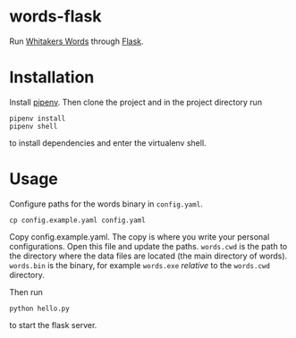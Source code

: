 # words-flask

Run [Whitakers Words](https://mk270.github.io/whitakers-words/)
through [Flask](https://flask.palletsprojects.com/en/1.1.x/).

# Installation

Install [pipenv](https://github.com/pypa/pipenv).  Then clone the
project and in the project directory run

``` shell
pipenv install
pipenv shell
```

to install dependencies and enter the virtualenv shell.

# Usage

Configure paths for the words binary in `config.yaml`.

``` shell
cp config.example.yaml config.yaml
```

Copy config.example.yaml. The copy is where you write your personal configurations.
Open this file and update the paths.  `words.cwd` is the path to the
directory where the data files are located (the main directory of
words).  `words.bin` is the binary, for example `words.exe` *relative*
to the `words.cwd` directory.

Then run

``` shell
python hello.py
```

to start the flask server.
